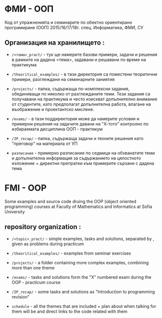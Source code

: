 # ФМИ - ООП

Код от упражненията и семинарите по обектно ориентирано програмиране (ООП) 2015/16/17/18г. спец. Информатика, ФМИ, СУ

                 
## Организация на хранилището :
   * `/<тема>_pract/` - тук ще намерите базови примери, задачи и решения в рамките на дадена <тема>,
                        задавани и решавани по време на практикума
                      
   * `/theoritical_examples/` - в тази директория са поместени теоритични примери,
                                разглеждани на семинарните заниятия
                                
   * `/projects/` - папка, съдържаща по-комплексни задания, обединяващи по няколко от разглежданите теми.
                    Тези задания са получавани на практикума и често изискват допълнително внимание от студентите,
                    като предполагат допълнителна работа, влагане на въображение и проектантско мислене.
                     
                         
   * `/exams/` - в тази поддиректория може да намерите условия и примерни решения на задачите давани
                 на "Х-тото" контролно по избираемата дисциплина ООП - практикум
                     
   * `/IP_recap/` - папка, съдържаща задачи и техните решения като "преговор" на материала от УП
   
   * `разписание` - примерно разписание по седмици на обхванатите теми и допълнителна информация
                   за съдържанието на цялостното изложение + директни препратки към примерите
                   сързани с дадена тема
                            
# FMI - OOP

Some examples and source code druing the OOP (object oriented programming) courses at
Faculty of Mathematics and Informatics at Sofia University
                         
## repository organization :
   * `/<topic>_pract/` - simple examples, tasks and solutions, separated by <topic>,
                         given as problems during practicum 
                     
   * `/theoritical_examples/` - examples from seminar exercises 
   
   * `/projects/` - a folder containing more complex examples, combining more than one theme  
                         
   * `/exams/` - tasks and solutions form the "X" numbered exam during the OOP - practicum course
   
   * `/IP_recap/` - some tasks and solutions as "Introduction to programming revision"
                     
   * `schedule` - all the themes that are included + plan about when talking for them will be
                 and direct links to the code related with them
